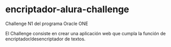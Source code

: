# encriptador-alura-challenge
Challenge N1 del programa Oracle ONE

El Challenge consiste en crear una aplicación web que cumpla la función de encriptador/desencriptador de textos.
